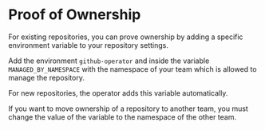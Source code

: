 # Proof of Ownership

For existing repositories, you can prove ownership by adding a specific environment variable to your repository
settings.

Add the environment `github-operator` and inside the variable `MANAGED_BY_NAMESPACE` with the namespace of your team
which is allowed to manage the repository.

For new repositories, the operator adds this variable automatically.

If you want to move ownership of a repository to another team, you must change the value of the variable to the
namespace of the other team.
